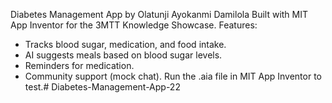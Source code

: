 Diabetes Management App by Olatunji Ayokanmi Damilola
Built with MIT App Inventor for the 3MTT Knowledge Showcase.
Features:
- Tracks blood sugar, medication, and food intake.
- AI suggests meals based on blood sugar levels.
- Reminders for medication.
- Community support (mock chat).
Run the .aia file in MIT App Inventor to test.# Diabetes-Management-App-22
